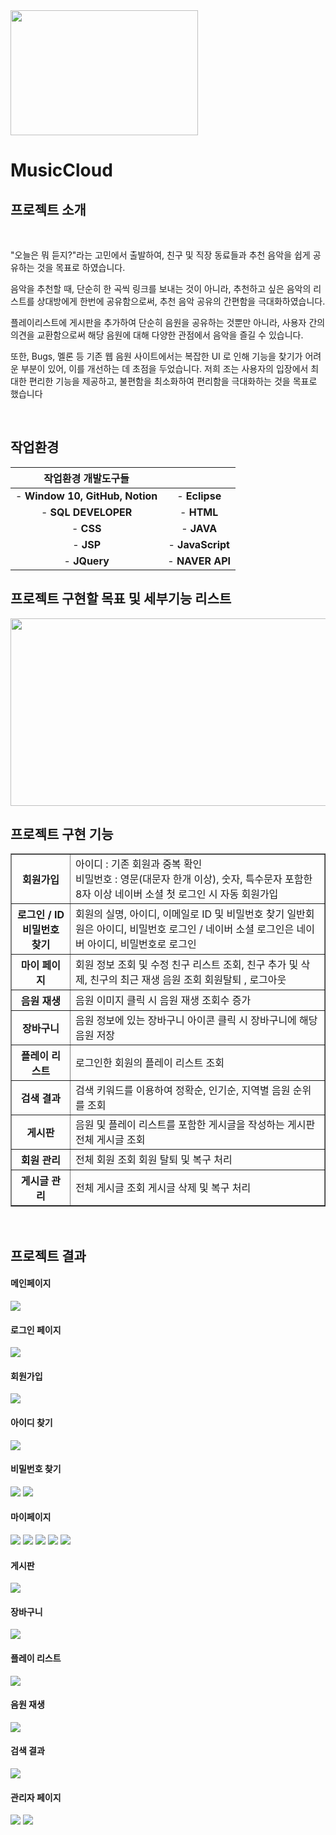 
<img src="./MusicCloud/WebContent/resources/image/mainlogo.png" width="300" height="200"/>
<!-- Heading -->
<h1>MusicCloud</h1>
<div>
  <h2>프로젝트 소개</h2>
  <br>
  <p>
    "오늘은 뭐 듣지?"라는 고민에서 출발하여, 친구 및 직장 동료들과 추천
음악을 쉽게 공유하는 것을 목표로 하였습니다.
    
음악을 추천할 때, 단순히 한 곡씩 링크를 보내는 것이 아니라, 추천하고 싶은
음악의 리스트를 상대방에게 한번에 공유함으로써, 추천 음악 공유의
간편함을 극대화하였습니다.

플레이리스트에 게시판을 추가하여 단순히 음원을 공유하는 것뿐만 아니라,
사용자 간의 의견을 교환함으로써 해당 음원에 대해 다양한 관점에서 음악을
즐길 수 있습니다.

또한, Bugs, 멜론 등 기존 웹 음원 사이트에서는 복잡한 UI 로 인해 기능을
찾기가 어려운 부분이 있어, 이를 개선하는 데 초점을 두었습니다.
저희 조는 사용자의 입장에서 최대한 편리한 기능을 제공하고, 불편함을
최소화하여 편리함을 극대화하는 것을 목표로 했습니다

  </p>

  <br>


## 작업환경
| 작업환경 개발도구들 |  |
| :--:| :--: |
| -  **Window 10, GitHub, Notion** | -  **Eclipse** |
| -  **SQL DEVELOPER** | -  **HTML** |
| -  **CSS** | -  **JAVA** |
| -  **JSP** | -  **JavaScript** |
| -  **JQuery** | -  **NAVER API** |

## 프로젝트 구현할 목표 및 세부기능 리스트

<img src="MusicCloud/WebContent/resources/image/source.PNG" width="600" height="300">

  <br>
  <h2>프로젝트 구현 기능</h2>
  <table border="1">
    <tr>
      <th><b>회원가입</b></th>
      <td><span>아이디 : 기존 회원과 중복 확인<br>
비밀번호 : 영문(대문자 한개 이상), 숫자, 특수문자 포함한 8자 이상
네이버 소셜 첫 로그인 시 자동 회원가입 
    </span></td>
    </tr>
    <tr>
      <th><b>로그인 / ID
비밀번호 찾기</b></th>
      <td><span>회원의 실명, 아이디, 이메일로 ID 및 비밀번호 찾기
일반회원은 아이디, 비밀번호 로그인 / 네이버 소셜 로그인은 네이버 아이디, 비밀번호로  로그인
    </span></td>
    </tr>
    <tr>
      <th><b>마이 페이지</b></th>
      <td><span>회원 정보 조회 및 수정
친구 리스트 조회, 친구  추가 및 삭제, 친구의 최근 재생 음원 조회
회원탈퇴 , 로그아웃
    </span></td>
    </tr>
    <tr>
      <th><b>음원 재생</b></th>
      <td><span>음원 이미지 클릭 시 음원 재생
조회수 증가 
    </span></td>
    </tr>
    <tr>
      <th><b>장바구니</b></th>
      <td><span>음원 정보에 있는 장바구니 아이콘 클릭 시 장바구니에 해당 음원 저장
    </span></td>
    </tr>
    <tr>
      <th><b>플레이 리스트</b></th>
      <td><span>로그인한 회원의 플레이 리스트 조회
    </span></td>
    </tr>
    <tr>
      <th><b>검색 결과</b></th>
      <td><span>검색 키워드를 이용하여 정확순, 인기순, 지역별 음원 순위를 조회
    </span></td>
    </tr>
    <tr>
      <th><b>게시판</b></th>
      <td><span>음원 및 플레이 리스트를 포함한 게시글을 작성하는 게시판
전체 게시글 조회
    </span></td>
    </tr>
    <tr>
      <th><b>회원 관리</b></th>
      <td><span>전체 회원 조회
회원 탈퇴 및 복구 처리
    </span></td>
    </tr>
    <tr>
      <th><b>게시글 관리</b></th>
      <td><span>전체 게시글 조회
게시글 삭제 및 복구 처리
    </span></td>
    </tr>
  </table>

<br>

<h2>프로젝트 결과</h2>
<h4>메인페이지</h4>
<img src="./MusicCloud/WebContent/resources/image/메인페이지.png">

<h4>로그인 페이지</h4>
<img src="./MusicCloud/WebContent/resources/image/로그인.png">

<h4>회원가입</h4>
<img src="./MusicCloud/WebContent/resources/image/회원가입.PNG">

<h4>아이디 찾기</h4>
<img src="./MusicCloud/WebContent/resources/image/아이디찾기.PNG">

<h4>비밀번호 찾기</h4>
<img src="./MusicCloud/WebContent/resources/image/비밀번호 찾기.PNG">
<img src="./MusicCloud/WebContent/resources/image/비밀번호찾기2.PNG">

<h4>마이페이지</h4>
<img src="./MusicCloud/WebContent/resources/image/마이페이지1.png">
<img src="./MusicCloud/WebContent/resources/image/마이페이지2.png">
<img src="./MusicCloud/WebContent/resources/image/마이페이지3.png">
<img src="./MusicCloud/WebContent/resources/image/마이페이지4.png">
<img src="./MusicCloud/WebContent/resources/image/마이페이지5.png">

<h4>게시판</h4>
<img src="./MusicCloud/WebContent/resources/image/게시판.PNG">

<h4>장바구니</h4>
<img src="./MusicCloud/WebContent/resources/image/장바구니.PNG">

<h4>플레이 리스트</h4>
<img src="./MusicCloud/WebContent/resources/image/플레이리스트.PNG">

<h4>음원 재생</h4>
<img src="./MusicCloud/WebContent/resources/image/음원재생.png">

<h4>검색 결과</h4>
<img src="./MusicCloud/WebContent/resources/image/검색결과.png">

<h4>관리자 페이지</h4>
<img src="./MusicCloud/WebContent/resources/image/회원삭제.png">
<img src="./MusicCloud/WebContent/resources/image/게시글삭제.png">
</div>


